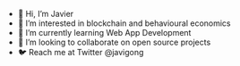 - :vulcan_salute: Hi, I’m Javier
- :dna: I’m interested in blockchain and behavioural economics
- :rocket: I’m currently learning Web App Development
- :busts_in_silhouette:	I’m looking to collaborate on open source projects
- :bird: Reach me at Twitter @javigong

<!---
javigong/javigong is a ✨ special ✨ repository because its `README.md` (this file) appears on your GitHub profile.
You can click the Preview link to take a look at your changes.
--->
